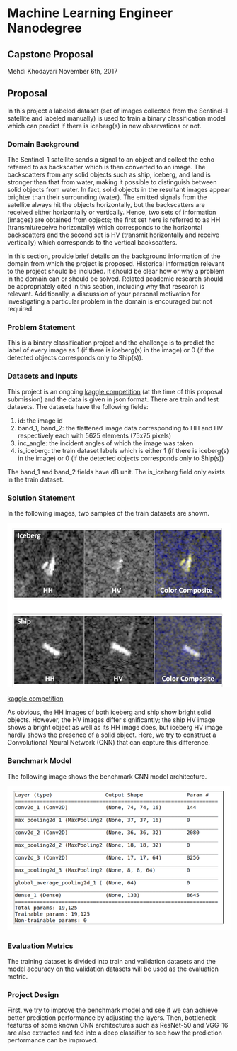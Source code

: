 # Machine Learning Engineer Nanodegree
## Capstone Proposal
Mehdi Khodayari
November 6th, 2017

## Proposal
In this project a labeled dataset (set of images collected from the Sentinel-1 satellite and labeled manually) is used to train a binary classification model which can predict if there is iceberg(s) in new observations or not.

### Domain Background
The Sentinel-1 satellite sends a signal to an object and collect the echo referred to as backscatter which is then converted to an image. The backscatters from any solid objects such as ship, iceberg, and land is stronger than that from water, making it possible to distinguish between solid objects from water. In fact, solid objects in the resultant images appear brighter than their surrounding (water).
The emitted signals from the satellite always hit the objects horizontally, but the backscatters are received either horizontally or vertically. Hence, two sets of information (images) are obtained from objects; the first set here is referred to as HH (transmit/receive horizontally) which corresponds to the horizontal backscatters and the second set is HV (transmit horizontally and receive vertically) which corresponds to the vertical backscatters.

In this section, provide brief details on the background information of the domain from which the project is proposed. Historical information relevant to the project should be included. It should be clear how or why a problem in the domain can or should be solved. Related academic research should be appropriately cited in this section, including why that research is relevant. Additionally, a discussion of your personal motivation for investigating a particular problem in the domain is encouraged but not required.

### Problem Statement
This is a binary classification project and the challenge is to predict the label of every image as 1 (if there is iceberg(s) in the image) or 0 (if the detected objects corresponds only to Ship(s)).

### Datasets and Inputs
This project is an ongoing [kaggle competition](https://www.kaggle.com/c/statoil-iceberg-classifier-challenge#background) (at the time of this proposal submission) and the data is given in json format. There are train and test datasets. The datasets have the following fields:

  1. id: the image id
  2. band_1, band_2: the flattened image data corresponding to HH and HV respectively each with 5625 elements (75x75 pixels)
  3. inc_angle: the incident angles of which the image was taken
  4. is_iceberg: the train dataset labels which is either 1 (if there is iceberg(s) in the image) or 0 (if the detected objects corresponds only to Ship(s))

The band_1 and band_2 fields have dB unit. The is_iceberg field only exists in the train dataset.

### Solution Statement
In the following images, two samples of the train datasets are shown.

![alt text](./images/img_1.png)

[kaggle competition](https://www.kaggle.com/c/statoil-iceberg-classifier-challenge#Background)

As obvious, the HH images of both iceberg and ship show bright solid objects. However,  the HV images differ significantly; the ship HV image shows a bright object as well as its HH image does, but iceberg HV image hardly shows the presence of a solid object. Here, we try to construct a Convolutional Neural Network (CNN) that can capture this difference.

### Benchmark Model
The following image shows the benchmark CNN model architecture.

![alt text](./images/img_2.png)

### Evaluation Metrics
The training dataset is divided into train and validation datasets and the model accuracy on the validation datasets will be used as the evaluation metric.

### Project Design
First, we try to improve the benchmark model and see if we can achieve better prediction performance by adjusting the layers. Then, bottleneck features of some known CNN architectures such as ResNet-50 and VGG-16 are also extracted and fed into a deep classifier to see how the prediction performance can be improved.
